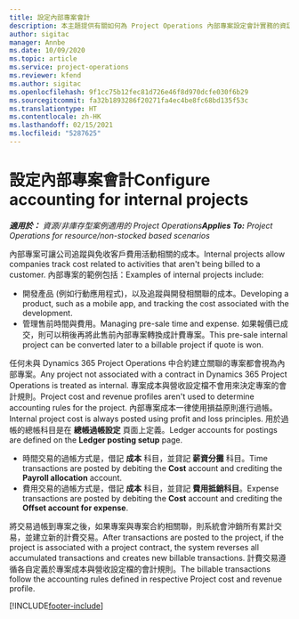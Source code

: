 ```yaml
---
title: 設定內部專案會計
description: 本主題提供有關如何為 Project Operations 內部專案設定會計實務的資訊。
author: sigitac
manager: Annbe
ms.date: 10/09/2020
ms.topic: article
ms.service: project-operations
ms.reviewer: kfend
ms.author: sigitac
ms.openlocfilehash: 9f1cc75b12fec81d726e46f8d970dcfe030f6b29
ms.sourcegitcommit: fa32b1893286f20271fa4ec4be8fc68bd135f53c
ms.translationtype: HT
ms.contentlocale: zh-HK
ms.lasthandoff: 02/15/2021
ms.locfileid: "5287625"
---
```

# <a name="configure-accounting-for-internal-projects"></a><span data-ttu-id="dddad-103">設定內部專案會計</span><span class="sxs-lookup"><span data-stu-id="dddad-103">Configure accounting for internal projects</span></span>

<span data-ttu-id="dddad-104">_**適用於：** 資源/非庫存型案例適用的 Project Operations_</span><span class="sxs-lookup"><span data-stu-id="dddad-104">_**Applies To:** Project Operations for resource/non-stocked based scenarios_</span></span>

<span data-ttu-id="dddad-105">內部專案可讓公司追蹤與免收客戶費用活動相關的成本。</span><span class="sxs-lookup"><span data-stu-id="dddad-105">Internal projects allow companies track cost related to activities that aren't being billed to a customer.</span></span> <span data-ttu-id="dddad-106">內部專案的範例包括：</span><span class="sxs-lookup"><span data-stu-id="dddad-106">Examples of internal projects include:</span></span>

- <span data-ttu-id="dddad-107">開發產品 (例如行動應用程式)，以及追蹤與開發相關聯的成本。</span><span class="sxs-lookup"><span data-stu-id="dddad-107">Developing a product, such as a mobile app, and tracking the cost associated with the development.</span></span>
- <span data-ttu-id="dddad-108">管理售前時間與費用。</span><span class="sxs-lookup"><span data-stu-id="dddad-108">Managing pre-sale time and expense.</span></span> <span data-ttu-id="dddad-109">如果報價已成交，則可以稍後再將此售前內部專案轉換成計費專案。</span><span class="sxs-lookup"><span data-stu-id="dddad-109">This pre-sale internal project can be converted later to a billable project if quote is won.</span></span>

<span data-ttu-id="dddad-110">任何未與 Dynamics 365 Project Operations 中合約建立關聯的專案都會視為內部專案。</span><span class="sxs-lookup"><span data-stu-id="dddad-110">Any project not associated with a contract in Dynamics 365 Project Operations is treated as internal.</span></span> <span data-ttu-id="dddad-111">專案成本與營收設定檔不會用來決定專案的會計規則。</span><span class="sxs-lookup"><span data-stu-id="dddad-111">Project cost and revenue profiles aren't used to determine accounting rules for the project.</span></span> <span data-ttu-id="dddad-112">內部專案成本一律使用損益原則進行過帳。</span><span class="sxs-lookup"><span data-stu-id="dddad-112">Internal project cost is always posted using profit and loss principles.</span></span> <span data-ttu-id="dddad-113">用於過帳的總帳科目是在 **總帳過帳設定** 頁面上定義。</span><span class="sxs-lookup"><span data-stu-id="dddad-113">Ledger accounts for postings are defined on the **Ledger posting setup** page.</span></span>

- <span data-ttu-id="dddad-114">時間交易的過帳方式是，借記 **成本** 科目，並貸記 **薪資分攤** 科目。</span><span class="sxs-lookup"><span data-stu-id="dddad-114">Time transactions are posted by debiting the **Cost** account and crediting the **Payroll allocation** account.</span></span>
- <span data-ttu-id="dddad-115">費用交易的過帳方式是，借記 **成本** 科目，並貸記 **費用抵銷科目**。</span><span class="sxs-lookup"><span data-stu-id="dddad-115">Expense transactions are posted by debiting the **Cost** account and crediting the **Offset account for expense**.</span></span>

<span data-ttu-id="dddad-116">將交易過帳到專案之後，如果專案與專案合約相關聯，則系統會沖銷所有累計交易，並建立新的計費交易。</span><span class="sxs-lookup"><span data-stu-id="dddad-116">After transactions are posted to the project, if the project is associated with a project contract, the system reverses all accumulated transactions and creates new billable transactions.</span></span> <span data-ttu-id="dddad-117">計費交易遵循各自定義於專案成本與營收設定檔的會計規則。</span><span class="sxs-lookup"><span data-stu-id="dddad-117">The billable transactions follow the accounting rules defined in respective Project cost and revenue profile.</span></span>




[!INCLUDE[footer-include](../includes/footer-banner.md)]